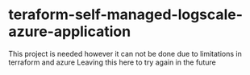 # teraform-self-managed-logscale-azure-application


This project is needed however it can not be done due to limitations in terraform and azure 
Leaving this here to try again in the future